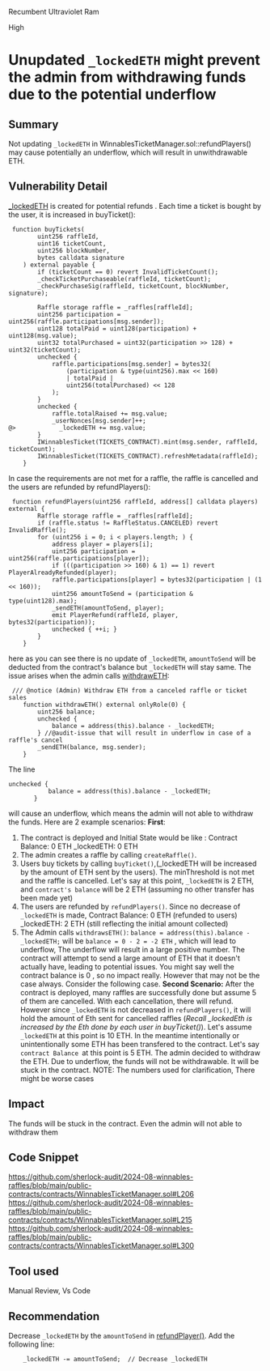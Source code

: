 Recumbent Ultraviolet Ram

High

# Unupdated `_lockedETH` might prevent the admin from withdrawing funds due to the potential underflow

## Summary
Not updating `_lockedETH` in WinnablesTicketManager.sol::refundPlayers() may cause potentially an underflow, which will result in unwithdrawable ETH.
## Vulnerability Detail
[_lockedETH](https://github.com/sherlock-audit/2024-08-winnables-raffles/blob/main/public-contracts/contracts/WinnablesTicketManager.sol#L42) is created for potential refunds . Each time a ticket is bought by the user, it is increased in buyTicket():
```solidity
 function buyTickets(
        uint256 raffleId,
        uint16 ticketCount,
        uint256 blockNumber,
        bytes calldata signature
    ) external payable {
        if (ticketCount == 0) revert InvalidTicketCount();
        _checkTicketPurchaseable(raffleId, ticketCount);
        _checkPurchaseSig(raffleId, ticketCount, blockNumber, signature);

        Raffle storage raffle = _raffles[raffleId];
        uint256 participation = uint256(raffle.participations[msg.sender]);
        uint128 totalPaid = uint128(participation) + uint128(msg.value);
        uint32 totalPurchased = uint32(participation >> 128) + uint32(ticketCount);
        unchecked {
            raffle.participations[msg.sender] = bytes32(
                (participation & type(uint256).max << 160)
                | totalPaid |
                uint256(totalPurchased) << 128
            );
        }
        unchecked {
            raffle.totalRaised += msg.value;
            _userNonces[msg.sender]++;
@>            _lockedETH += msg.value;
        }
        IWinnablesTicket(TICKETS_CONTRACT).mint(msg.sender, raffleId, ticketCount);
        IWinnablesTicket(TICKETS_CONTRACT).refreshMetadata(raffleId);
    }
```
In case the requirements are not met for a raffle, the raffle is cancelled and the users are refunded by refundPlayers():
```solidity
 function refundPlayers(uint256 raffleId, address[] calldata players) external {
        Raffle storage raffle = _raffles[raffleId];
        if (raffle.status != RaffleStatus.CANCELED) revert InvalidRaffle();
        for (uint256 i = 0; i < players.length; ) {
            address player = players[i];
            uint256 participation = uint256(raffle.participations[player]);
            if (((participation >> 160) & 1) == 1) revert PlayerAlreadyRefunded(player);
            raffle.participations[player] = bytes32(participation | (1 << 160));
            uint256 amountToSend = (participation & type(uint128).max);
            _sendETH(amountToSend, player);
            emit PlayerRefund(raffleId, player, bytes32(participation));
            unchecked { ++i; }
        }
    }
```
here as you can see there is no update of `_lockedETH`, `amountToSend` will be deducted from the contract's balance but `_lockedETH` will stay same. The issue arises when the admin calls [withdrawETH](https://github.com/sherlock-audit/2024-08-winnables-raffles/blob/main/public-contracts/contracts/WinnablesTicketManager.sol#L300):
```solidity
 /// @notice (Admin) Withdraw ETH from a canceled raffle or ticket sales
    function withdrawETH() external onlyRole(0) {
        uint256 balance;
        unchecked {
            balance = address(this).balance - _lockedETH;
        } //@audit-issue that will result in underflow in case of a raffle's cancel 
        _sendETH(balance, msg.sender);
    }
```
The line
 ```solidity
unchecked {
            balance = address(this).balance - _lockedETH;
        }
```
will cause an underflow, which means the admin will not able to withdraw the funds. Here  are 2 example scenarios:
**First**:
1. The contract is deployed and Initial State would be like : 
Contract Balance: 0 ETH
_lockedETH: 0 ETH
2. The admin creates a raffle by calling `createRaffle()`. 
3. Users buy tickets by calling `buyTicket()`,(_lockedETH will be increased by the amount of ETH sent by the users). The minThreshold is not met and the raffle is cancelled. Let's say at this point,  `_lockedETH` is 2 ETH,  and `contract's balance` will be 2 ETH (assuming no other transfer has  been made yet)
4. The users are refunded by `refundPlayers()`. Since no decrease of `_lockedETH` is made,
Contract Balance: 0 ETH (refunded to users)
_lockedETH: 2 ETH (still reflecting the initial amount collected)
5. The Admin calls `withdrawsETH()`:
`balance = address(this).balance - _lockedETH;` will be `balance = 0 - 2 = -2 ETH` , which will lead to  underflow, The underflow will result in a large positive number. The contract will attempt to send a large amount of ETH that it doesn't actually have, leading to potential issues.
You might say well the contract balance is 0 , so no impact really. However  that may not be the case always. Consider the following case.
**Second Scenario:**
After the contract is deployed, many raffles are successfully done but assume 5 of them are cancelled. With each cancellation, there will refund. However since `_lockedETH` is not decreased in `refundPlayers()`, it will hold the amount of Eth sent for cancelled raffles (*Recall _lockedEth is increased by the Eth done by each user in buyTicket()*). Let's assume `_lockedETH` at this point is 10 ETH. In the meantime intentionally or unintentionally some ETH has been  transfered to the contract. Let's say `contract Balance `at  this point is 5 ETH. The admin decided to withdraw the ETH. Due to underflow, the funds will not be withdrawable. It will be stuck in the contract.
NOTE: The numbers used for clarification, There might be worse cases
## Impact
The funds will be stuck in the contract. Even the admin will not able to withdraw them

## Code Snippet
https://github.com/sherlock-audit/2024-08-winnables-raffles/blob/main/public-contracts/contracts/WinnablesTicketManager.sol#L206
https://github.com/sherlock-audit/2024-08-winnables-raffles/blob/main/public-contracts/contracts/WinnablesTicketManager.sol#L215
https://github.com/sherlock-audit/2024-08-winnables-raffles/blob/main/public-contracts/contracts/WinnablesTicketManager.sol#L300
## Tool used
Manual Review, Vs Code
## Recommendation
Decrease `_lockedETH` by the `amountToSend` in [refundPlayer()](https://github.com/sherlock-audit/2024-08-winnables-raffles/blob/main/public-contracts/contracts/WinnablesTicketManager.sol#L215). Add the following line:
```solidity
    _lockedETH -= amountToSend;  // Decrease _lockedETH
```